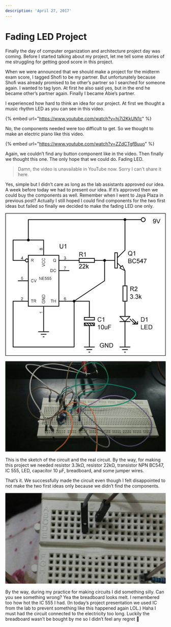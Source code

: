 ```yaml
---
description: 'April 27, 2017'
---
```


# Fading LED Project

Finally the day of computer organization and architecture project day was coming. Before I started talking about my project, let me tell some stories of me struggling for getting good score in this project.

When we were announced that we should make a project for the midterm exam score, I tagged Shofi to be my partner. But unfortunately because Shofi was already promised to be other’s partner so I searched for someone again. I wanted to tag Iyon. At first he also said yes, but in the end he became other’s partner again. Finally I became Abie’s partner.

I experienced how hard to think an idea for our project. At first we thought a music rhythm LED as you can see in this video.

{% embed url="https://www.youtube.com/watch?v=hj7i2KkUN1c" %}

No, the components needed were too difficult to get. So we thought to make an electric piano like this video.

{% embed url="https://www.youtube.com/watch?v=ZZdCTgfBuuo" %}

Again, we couldn’t find any button component like in the video. Then finally we thought this one. The only hope that we could do. Fading LED.

> Damn, the video is unavailable in YouTube now. Sorry I can't share it here.

Yes, simple but I didn’t care as long as the lab assistants approved our idea. A week before today we had to present our idea. If it’s approved then we could buy the components as well. Remember when I went to Jaya Plaza in previous post? Actually I still hoped I could find components for the two first ideas but failed so finally we decided to make the fading LED one only.

![](../../.gitbook/assets/image%20%2829%29.png)

![](../../.gitbook/assets/image%20%2843%29.png)

This is the sketch of the circuit and the real circuit. By the way, for making this project we needed resistor 3.3kΩ, resistor 22kΩ, transistor NPN BC547, IC 555, LED, capacitor 10 µF, breadboard, and some jumper wires.

That’s it. We successfully made the circuit even though I felt disappointed to not make the two first ideas only because we didn’t find the components.

![](../../.gitbook/assets/image%20%284%29.png)

By the way, during my practice for making circuits I did something silly. Can you see something wrong? Yea the breadboard looks melt. I remembered too how hot the IC 555 I had. \(In today’s project presentation we used IC from the lab to prevent something like this happened again LOL.\) Haha I must had the circuit connected to the electricity too long. Luckily the breadboard wasn’t be bought by me so I didn’t feel any regret 🤪

